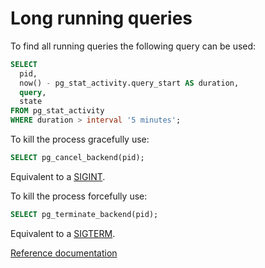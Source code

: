 # Long running queries

To find all running queries the following query can be used:

```sql
SELECT
  pid,
  now() - pg_stat_activity.query_start AS duration,
  query,
  state
FROM pg_stat_activity
WHERE duration > interval '5 minutes';
```

To kill the process gracefully use:

```sql
SELECT pg_cancel_backend(pid);
```

Equivalent to a [SIGINT](https://www.baeldung.com/linux/sigint-and-other-termination-signals#sigint).

To kill the process forcefully use:

```sql
SELECT pg_terminate_backend(pid);
```

Equivalent to a [SIGTERM](https://www.baeldung.com/linux/sigint-and-other-termination-signals#sigterm-and-sigquit).

[Reference documentation](https://www.postgresql.org/docs/15/functions-admin.html#FUNCTIONS-ADMIN-SIGNAL)
